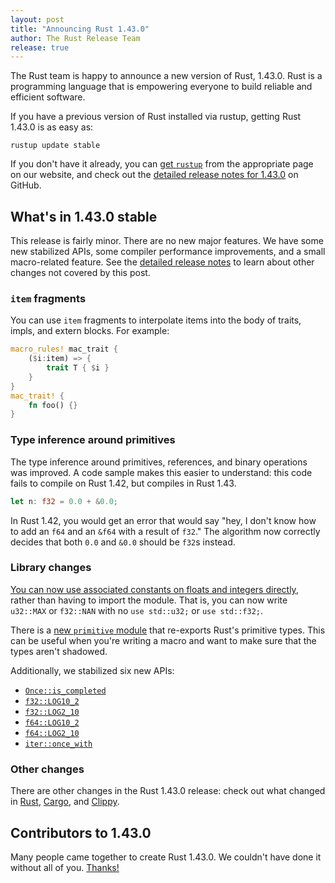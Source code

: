 ```yaml
---
layout: post
title: "Announcing Rust 1.43.0"
author: The Rust Release Team
release: true
---
```


The Rust team is happy to announce a new version of Rust, 1.43.0. Rust is a
programming language that is empowering everyone to build reliable and
efficient software.

If you have a previous version of Rust installed via rustup, getting Rust
1.43.0 is as easy as:

```console
rustup update stable
```

If you don't have it already, you can [get `rustup`][install] from the
appropriate page on our website, and check out the [detailed release notes for
1.43.0][notes] on GitHub.

[install]: https://www.rust-lang.org/install.html
[notes]: https://github.com/rust-lang/rust/blob/master/RELEASES.md#version-1430-2020-04-23

## What's in 1.43.0 stable

This release is fairly minor. There are no new major features. We have some
new stabilized APIs, some compiler performance improvements, and a small
macro-related feature. See the [detailed release notes][notes] to learn about
other changes not covered by this post.

### `item` fragments

You can use `item` fragments to interpolate items into the body of traits,
impls, and extern blocks. For example:

```rust
macro_rules! mac_trait {
    ($i:item) => {
        trait T { $i }
    }
}
mac_trait! {
    fn foo() {}
}
```

### Type inference around primitives

The type inference around primitives, references, and binary operations was
improved. A code sample makes this easier to understand: this code fails to
compile on Rust 1.42, but compiles in Rust 1.43.

```rust
let n: f32 = 0.0 + &0.0;
```

In Rust 1.42, you would get an error that would say "hey, I don't know how to add
an `f64` and an `&f64` with a result of `f32`." The algorithm now correctly decides
that both `0.0` and `&0.0` should be `f32`s instead.

### Library changes

[You can now use associated constants on floats and integers directly][consts], rather
than having to import the module. That is, you can now write `u32::MAX` or `f32::NAN`
with no `use std::u32;` or `use std::f32;`.

[consts]: https://github.com/rust-lang/rust/pull/68952/

There is a [new `primitive`
module](https://github.com/rust-lang/rust/pull/67637/) that re-exports Rust's
primitive types. This can be useful when you're writing a macro and want to make
sure that the types aren't shadowed.

Additionally, we stabilized six new APIs:

- [`Once::is_completed`]
- [`f32::LOG10_2`]
- [`f32::LOG2_10`]
- [`f64::LOG10_2`]
- [`f64::LOG2_10`]
- [`iter::once_with`]

[`Once::is_completed`]: https://doc.rust-lang.org/std/sync/struct.Once.html#method.is_completed
[`f32::LOG10_2`]: https://doc.rust-lang.org/std/f32/consts/constant.LOG10_2.html
[`f32::LOG2_10`]: https://doc.rust-lang.org/std/f32/consts/constant.LOG2_10.html
[`f64::LOG10_2`]: https://doc.rust-lang.org/std/f64/consts/constant.LOG10_2.html
[`f64::LOG2_10`]: https://doc.rust-lang.org/std/f64/consts/constant.LOG2_10.html
[`iter::once_with`]: https://doc.rust-lang.org/std/iter/fn.once_with.html

### Other changes

[relnotes-cargo]: https://github.com/rust-lang/cargo/blob/master/CHANGELOG.md#cargo-143-2020-04-23
[relnotes-clippy]: https://github.com/rust-lang/rust-clippy/blob/master/CHANGELOG.md#rust-143

There are other changes in the Rust 1.43.0 release: check out what changed in
[Rust][notes], [Cargo][relnotes-cargo], and [Clippy][relnotes-clippy].

## Contributors to 1.43.0

Many people came together to create Rust 1.43.0. We couldn't have done it
without all of you. [Thanks!](https://thanks.rust-lang.org/rust/1.43.0/)
